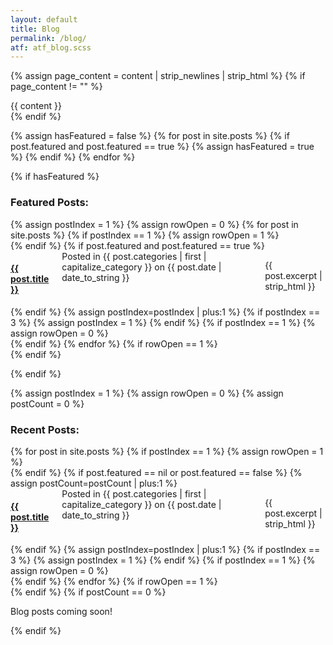 ```yaml
---
layout: default
title: Blog
permalink: /blog/
atf: atf_blog.scss
---
```

{% assign page_content = content | strip_newlines | strip_html %}
{% if page_content != "" %}
<div class="categoryContent">
		{{ content }}
</div>
{% endif %}

{% assign hasFeatured = false %}
{% for post in site.posts %}
  {% if post.featured and post.featured == true %}
  	{% assign hasFeatured = true %}
  {% endif %}
{% endfor %}

{% if hasFeatured %}
	<h3>Featured Posts:</h3>
	<div class="featuredItems container u-border-bottom">
	{% assign postIndex = 1 %}
	{% assign rowOpen = 0 %}
	{% for post in site.posts %}
		{% if postIndex == 1 %}
			{% assign rowOpen = 1 %}
			<div class="row">
		{% endif %}
	  {% if post.featured and post.featured == true %}
		  <div class="featuredItem four columns">
		    <h4 class="postTitle"><a href="{{ BASE_PATH }}{{ post.url }}">{{ post.title }}</a></h4>
		    <span class="postDetails">Posted in {{ post.categories | first | capitalize_category }} on {{ post.date | date_to_string }}</span>
		    <p class="postExcerpt">{{ post.excerpt | strip_html }}</p>
		  </div>
	  {% endif %}
	  {% assign postIndex=postIndex | plus:1 %} 
	  {% if postIndex == 3 %}
	  	{% assign postIndex = 1 %}
	  {% endif %}
	  {% if postIndex == 1 %}
			{% assign rowOpen = 0 %}
			</div>
		{% endif %}
	{% endfor %}
	{% if rowOpen == 1 %}
		</div>
	{% endif %}
</div>
{% endif %}

{% assign postIndex = 1 %}
{% assign rowOpen = 0 %}
{% assign postCount = 0 %}
<h3>Recent Posts:</h3>
<div class="categoryItems container">
{% for post in site.posts %}
	{% if postIndex == 1 %}
		{% assign rowOpen = 1 %}
		<div class="row">
	{% endif %}
  {% if post.featured == nil or post.featured == false %}
	  {% assign postCount=postCount | plus:1 %} 
	  <div class="categoryItem four columns">
	    <h4 class="postTitle"><a href="{{ BASE_PATH }}{{ post.url }}">{{ post.title }}</a></h4>
	    <span class="postDetails">Posted in {{ post.categories | first | capitalize_category }} on {{ post.date | date_to_string }}</span>
	    <p class="postExcerpt">{{ post.excerpt | strip_html }}</p>
	  </div>
  {% endif %}
  {% assign postIndex=postIndex | plus:1 %} 
  {% if postIndex == 3 %}
  	{% assign postIndex = 1 %}
  {% endif %}
  {% if postIndex == 1 %}
		{% assign rowOpen = 0 %}
		</div>
	{% endif %}
{% endfor %}
{% if rowOpen == 1 %}
	</div>
{% endif %}
{% if postCount == 0 %}
<div class="noPosts">
	<p>Blog posts coming soon!</p>
</div>
{% endif %}
</div>